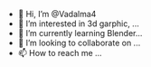 - 👋 Hi, I’m @Vadalma4
- 👀 I’m interested in 3d garphic, ...
- 🌱 I’m currently learning Blender...
- 💞️ I’m looking to collaborate on ...
- 📫 How to reach me ...

<!---
Vadalma4/Vadalma4 is a ✨ special ✨ repository because its `README.md` (this file) appears on your GitHub profile.
You can click the Preview link to take a look at your changes.
--->
